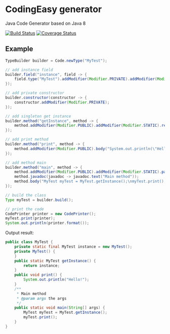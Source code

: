# CodingEasy generator
Java Code Generator based on Java 8

[![Build Status](https://travis-ci.org/dgouvea/coding-easy-generator.svg?branch=master)](https://travis-ci.org/dgouvea/coding-easy-generator)
[![Coverage Status](https://coveralls.io/repos/github/dgouvea/coding-easy-generator/badge.svg?branch=master)](https://coveralls.io/github/dgouvea/coding-easy-generator?branch=master)

## Example

```java
TypeBuilder builder = Code.newType("MyTest");

// add instance field
builder.field("instance", field -> {
	field.type("MyTest").addModifier(Modifier.PRIVATE).addModifier(Modifier.STATIC).addModifier(Modifier.FINAL).value("new MyTest()");
});

// add private constructor
builder.constructor(constructor -> {
	constructor.addModifier(Modifier.PRIVATE);
});

// add singleton get instance
builder.method("getInstance", method -> {
	method.addModifier(Modifier.PUBLIC).addModifier(Modifier.STATIC).returnType("MyTest").body("return instance;");
});

// add print method
builder.method("print", method -> {
	method.addModifier(Modifier.PUBLIC).body("System.out.println(\"Hello!\");");
});

// add method main
builder.method("main", method -> {
	method.addModifier(Modifier.PUBLIC).addModifier(Modifier.STATIC).param("args", param -> param.type("String[]").javadoc(javadoc -> javadoc.text("the args")));
	method.javadoc(javadoc -> javadoc.text("Main method"));
	method.body("MyTest myTest = MyTest.getInstance();\nmyTest.print();");
});

// build the class
Type myTest = builder.build();

// print the code		
CodePrinter printer = new CodePrinter();
myTest.print(printer);
System.out.println(printer.format());
```

Output result:

```java
public class MyTest {
	private static final MyTest instance = new MyTest();
	private MyTest() {
	}
	public static MyTest getInstance() {
		return instance;
	}
	public void print() {
		System.out.println("Hello!");
	}
	/**
	 * Main method
	 * @param args the args
	 */
	public static void main(String[] args) {
		MyTest myTest = MyTest.getInstance();
		myTest.print();
	}
}
```
